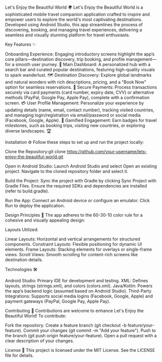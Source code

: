 Let's Enjoy the Beautiful World 🌍
Let's Enjoy the Beautiful World is a sophisticated mobile travel companion application crafted to inspire and empower users to explore the world's most captivating destinations. Developed using Android Studio, this app streamlines the process of discovering, booking, and managing travel experiences, delivering a seamless and visually stunning platform for travel enthusiasts.



Key Features ✨

Onboarding Experience: Engaging introductory screens highlight the app’s core pillars—destination discovery, trip booking, and profile management—for a smooth user journey. 🛫
Main Dashboard: A personalized hub with a search bar and curated popular destinations, featuring high-quality visuals to spark wanderlust. 🗺️
Destination Discovery: Explore global landmarks and natural wonders with rich descriptions, pricing, and a "Book Now" option for seamless reservations. 🌄
Secure Payments: Process transactions securely via card payments (card number, expiry date, CVV) or alternative methods (PayPal, Google Pay, Apple Pay), complete with a confirmation screen. 💳
User Profile Management: Personalize your experience by updating details (name, email, contact number), tracking visited countries, and managing login/registration via email/password or social media (Facebook, Google, Apple). 👤
Gamified Engagement: Earn badges for travel milestones, such as booking trips, visiting new countries, or exploring diverse landscapes. 🏆



Installation ⚙️
Follow these steps to set up and run the project locally:

Clone the Repository:git clone https://github.com/your-username/lets-enjoy-the-beautiful-world.git


Open in Android Studio:
Launch Android Studio and select Open an existing project.
Navigate to the cloned repository folder and select it.


Build the Project:
Sync the project with Gradle by clicking Sync Project with Gradle Files.
Ensure the required SDKs and dependencies are installed (refer to build.gradle).


Run the App:
Connect an Android device or configure an emulator.
Click Run to deploy the application.



Design Principles 🎨
The app adheres to the 60-30-10 color rule for a cohesive and visually appealing design:




Layouts Utilized:

Linear Layouts: Horizontal and vertical arrangements for structured components.
Constraint Layouts: Flexible positioning for dynamic UI elements.
Frame Layouts: Stacking elements for overlays or single-frame views.
Scroll Views: Smooth scrolling for content-rich screens like destination details.

Technologies 🛠️

Android Studio: Primary IDE for development and testing.
XML: Defines layouts, strings (strings.xml), and colors (colors.xml).
Java/Kotlin: Powers the app’s backend logic (assumed based on Android Studio).
Third-Party Integrations: Supports social media logins (Facebook, Google, Apple) and payment gateways (PayPal, Google Pay, Apple Pay).

Contributing 🤝
Contributions are welcome to enhance Let's Enjoy the Beautiful World! To contribute:

Fork the repository.
Create a feature branch (git checkout -b feature/your-feature).
Commit your changes (git commit -m "Add your feature").
Push to the branch (git push origin feature/your-feature).
Open a pull request with a clear description of your changes.


License 📜
This project is licensed under the MIT License. See the LICENSE file for details.
